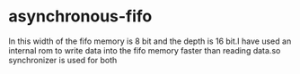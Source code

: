 # asynchronous-fifo
In this width of the fifo memory is 8 bit and the depth is 16 bit.I have used an internal rom to write data into the fifo memory faster than reading data.so synchronizer is used for both 
